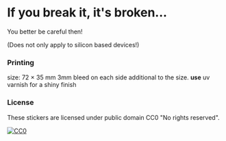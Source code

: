 If you break it, it's broken...
=========
You better be careful then!

(Does not only apply to silicon based devices!)

### Printing

size: 72 × 35 mm
3mm bleed on each side additional to the size.
**use** uv varnish for a shiny finish

### License

These stickers are licensed under public domain CC0 "No rights reserved".

[![CC0](http://i.creativecommons.org/p/zero/1.0/88x31.png)](http://creativecommons.org/publicdomain/zero/1.0/)

